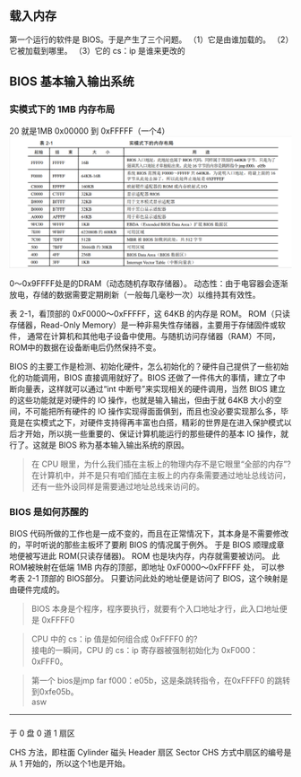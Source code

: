 ##  载入内存
第一个运行的软件是 BIOS。于是产生了三个问题。
（1）它是由谁加载的。
（2）它被加载到哪里。
（3）它的 cs：ip 是谁来更改的

## BIOS  基本输入输出系统

### 实模式下的 1MB 内存布局
20 就是1MB
0x00000 到 0xFFFFF（一个4）
![alt text](2-1.png)

 0～0x9FFFF处是的DRAM（动态随机存取存储器）。
动态性：由于电容器会逐渐放电，存储的数据需要定期刷新（一般每几毫秒一次）以维持其有效性。

表 2-1，看顶部的 0xF0000～0xFFFFF，这 64KB 的内存是 ROM。
ROM（只读存储器，Read-Only Memory）是一种非易失性存储器，主要用于存储固件或软件，
通常在计算机和其他电子设备中使用。与随机访问存储器（RAM）不同，ROM中的数据在设备断电后仍然保持不变。

BIOS 的主要工作是检测、初始化硬件，怎么初始化的？硬件自己提供了一些初始化的功能调用，BIOS 直接调用就好了。BIOS 还做了一件伟大的事情，建立了中断向量表，这样就可以通过“int 中断号”来实现相关的硬件调用，当然 BIOS 建立的这些功能就是对硬件的 IO 操作，也就是输入输出，但由于就 64KB 大小的空间，不可能把所有硬件的 IO 操作实现得面面俱到，而且也没必要实现那么多，毕竟是在实模式之下，对硬件支持得再丰富也白搭，精彩的世界是在进入保护模式以后才开始，所以挑一些重要的、保证计算机能运行的那些硬件的基本 IO 操作，就行了。这就是 BIOS 称为基本输入输出系统的原因。

> 在 CPU 眼里，为什么我们插在主板上的物理内存不是它眼里“全部的内存”?
>在计算机中，并不是只有咱们插在主板上的内存条需要通过地址总线访问，
还有一些外设同样是需要通过地址总线来访问的。


###  BIOS 是如何苏醒的 

BIOS 代码所做的工作也是一成不变的，而且在正常情况下，其本身是不需要修改的，平时听说的那些主板坏了要刷 BIOS 的情况属于例外。
于是 BIOS 顺理成章地便被写进此 ROM(只读存储器)。
ROM 也是块内存，内存就需要被访问。
此ROM被映射在低端 1MB 内存的顶部，即地址 0xF0000～0xFFFFF 处，
可以参考表 2-1 顶部的 BIOS部分。
只要访问此处的地址便是访问了 BIOS，这个映射是由硬件完成的。

>BIOS 本身是个程序，程序要执行，就要有个入口地址才行，此入口地址便是 0xFFFF0


>CPU 中的 cs：ip 值是如何组合成 0xFFFF0 的?
\
接电的一瞬间，CPU 的 cs：ip 寄存器被强制初始化为 0xF000：0xFFF0。

> 第一个 bios是jmp far f000：e05b，这是条跳转指令，在0xFFFF0 的跳转到0xfe05b。
\
asw


---
### 
于 0 盘 0 道 1 扇区

CHS 方法，即柱面 Cylinder 磁头 Header 扇区 Sector
CHS 方式中扇区的编号是从 1 开始的，所以这个1也是开始。



